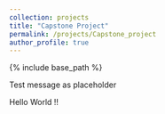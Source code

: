 ```yaml
---
collection: projects
title: "Capstone Project"
permalink: /projects/Capstone_project
author_profile: true
---
```


{% include base_path %}

Test message as placeholder

Hello World !!